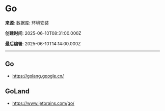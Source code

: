 # Go

**来源**: 数据库: 环境安装

**创建时间**: 2025-06-10T08:31:00.000Z

**最后编辑**: 2025-06-10T14:14:00.000Z

---

## Go

- https://golang.google.cn/


## GoLand

- https://www.jetbrains.com/go/


